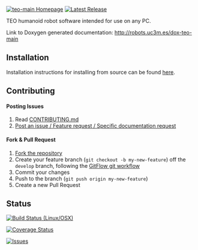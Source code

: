 [![teo-main Homepage](https://img.shields.io/badge/teo-main-orange.svg)](http://robots.uc3m.es/dox-teo-main) [![Latest Release](https://img.shields.io/github/tag/roboticslab-uc3m/teo-main.svg?label=Latest%20Release)](https://github.com/roboticslab-uc3m/teo-main/tags)

TEO humanoid robot software intended for use on any PC.

Link to Doxygen generated documentation: http://robots.uc3m.es/dox-teo-main

## Installation

Installation instructions for installing from source can be found [here](doc/teo-main-install.md).

## Contributing

#### Posting Issues

1. Read [CONTRIBUTING.md](CONTRIBUTING.md)
2. [Post an issue / Feature request / Specific documentation request](https://github.com/roboticslab-uc3m/teo-main/issues)

#### Fork & Pull Request

1. [Fork the repository](https://github.com/roboticslab-uc3m/teo-main/fork)
2. Create your feature branch (`git checkout -b my-new-feature`) off the `develop` branch, following the [GitFlow git workflow](https://www.atlassian.com/git/tutorials/comparing-workflows/gitflow-workflow)
3. Commit your changes
4. Push to the branch (`git push origin my-new-feature`)
5. Create a new Pull Request

## Status

[![Build Status (Linux/OSX)](https://travis-ci.org/roboticslab-uc3m/teo-main.svg?branch=master)](https://travis-ci.org/roboticslab-uc3m/teo-main)

[![Coverage Status](https://coveralls.io/repos/roboticslab-uc3m/teo-main/badge.svg)](https://coveralls.io/r/roboticslab-uc3m/teo-main)

[![Issues](https://img.shields.io/github/issues/roboticslab-uc3m/teo-main.svg?label=Issues)](https://github.com/roboticslab-uc3m/teo-main/issues)
